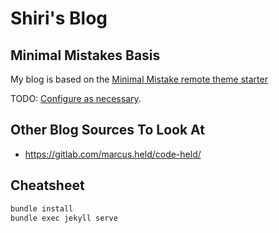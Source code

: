 # Shiri's Blog

## Minimal Mistakes Basis

My blog is based on the [Minimal Mistake remote theme starter](https://github.com/mmistakes/mm-github-pages-starter/generate) 

TODO: [Configure as necessary](https://mmistakes.github.io/minimal-mistakes/docs/configuration/).

## Other Blog Sources To Look At

- https://gitlab.com/marcus.held/code-held/

## Cheatsheet

```bash
bundle install
bundle exec jekyll serve
```


